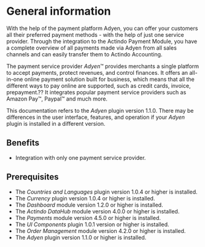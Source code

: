 # General information

With the help of the payment platform Adyen, you can offer your customers all their preferred payment methods - with the help of just one service provider. Through the integration to the Actindo Payment Module, you have a complete overview of all payments made via Adyen from all sales channels and can easily transfer them to Actindo Accounting. 

The payment service provider *Adyen*&trade; provides merchants a single platform to accept payments, protect revenues, and control finances. It offers an all-in-one online payment solution built for business, which means that all the different ways to pay online are supported, such as credit cards, invoice, prepayment.?? It integrates popular payment service providers such as Amazon Pay&trade;, Paypal&trade; and much more.

This documentation refers to the *Adyen* plugin version 1.1.0. There may be differences in the user interface, features, and operation if your *Adyen* plugin is installed in a different version.




## Benefits

- Integration with only one payment service provider.



## Prerequisites

- The *Countries and Languages* plugin version 1.0.4 or higher is installed.<!--- Gibt es auch eine Vollversion?-->
- The *Currency* plugin version 1.0.4 or higher is installed.<!--- Gibt es auch eine Vollversion?-->
- The *Dashboard* module version 1.2.0 or higher is installed.
- The *Actindo DataHub* module version 4.0.0 or higher is installed.
- The *Payments* module version 4.5.0 or higher is installed.
- The *UI Components* plugin 1.0.1 version or higher is installed.
- The *Order Management* module version 4.2.0 or higher is installed.
- The *Adyen* plugin version 1.1.0 or higher is installed.

